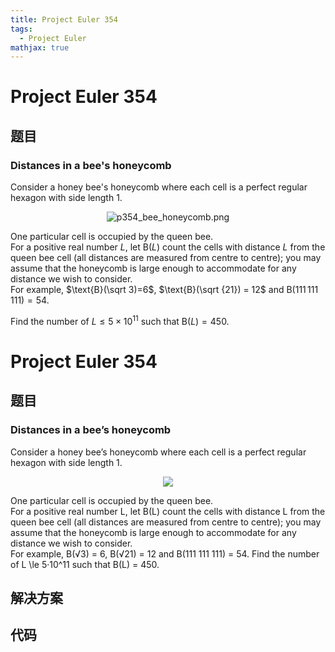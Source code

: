 ```yaml
---
title: Project Euler 354
tags:
  - Project Euler
mathjax: true
---
```

<escape><!-- more --></escape>
    
# Project Euler 354
## 题目
### Distances in a bee's honeycomb 

Consider a honey bee's honeycomb where each cell is a perfect regular hexagon with side length $1$.

<div align="center">
<img src="project/images/p354_bee_honeycomb.png" alt="p354_bee_honeycomb.png" /></div>



One particular cell is occupied by the queen bee.<br />
For a positive real number $L$, let $\text{B}(L)$ count the cells with distance $L$ from the queen bee cell (all distances are measured from centre to centre); you may assume that the honeycomb is large enough to accommodate for any distance we wish to consider. <br />
For example, $\text{B}(\sqrt 3)=6$, $\text{B}(\sqrt {21}) = 12$ and $\text{B}(111\,111\,111) = 54$.

Find the number of $L \le 5 \times 10^{11}$ such that $\text{B}(L) = 450$.


# Project Euler 354
## 题目
### Distances in a bee’s honeycomb

Consider a honey bee’s honeycomb where each cell is a perfect regular hexagon with side length 1.
<center><img src="https://projecteuler.net/project/images/p354_bee_honeycomb.png"></center>

One particular cell is occupied by the queen bee.<br>For a positive real number L, let B(L) count the cells with distance L from the queen bee cell (all distances are measured from centre to centre); you may assume that the honeycomb is large enough to accommodate for any distance we wish to consider.<br>For example, B(√3) = 6, B(√21) = 12 and B(111 111 111) = 54.
Find the number of L \le 5·10^11 such that B(L) = 450.


## 解决方案


## 代码


